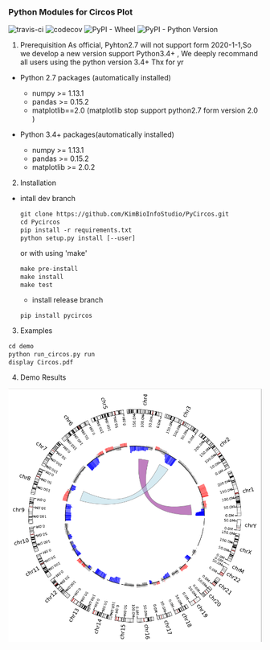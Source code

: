 ### Python Modules for Circos Plot

![travis-ci](https://www.travis-ci.org/KimBioInfoStudio/PyCircos.svg?branch=develop)
![codecov](https://codecov.io/gh/KimBioInfoStudio/PyCircos/branch/develop/graph/badge.svg)
![PyPI - Wheel](https://img.shields.io/pypi/wheel/yes.svg)
![PyPI - Python Version](https://img.shields.io/pypi/pyversions/python2.svg)

1. Prerequisition
As official, Pyhton2.7 will not support form 2020-1-1,So we develop a new version support Python3.4+ ,
We deeply recommand all users using the python version 3.4+ Thx for yr 

- Python 2.7 packages (automatically installed)
  - numpy >= 1.13.1
  - pandas >= 0.15.2
  - matplotlib==2.0 (matplotlib stop support python2.7 form version 2.0 )
  

- Python 3.4+ packages(automatically installed)
  
  - numpy >= 1.13.1
  - pandas >= 0.15.2
  - matplotlib >= 2.0.2


2. Installation
  - intall dev branch

    ```
    git clone https://github.com/KimBioInfoStudio/PyCircos.git
    cd Pycircos
    pip install -r requirements.txt
    python setup.py install [--user]
    ```
    or with using 'make'
    ```
    make pre-install 
    make install 
    make test
    ```
    - install release branch
    ```
    pip install pycircos
    ```
    
3. Examples


```
cd demo
python run_circos.py run
display Circos.pdf
```
4. Demo Results 

![](./demo.png)



